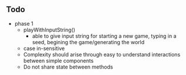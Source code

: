 ## Todo
- phase 1
    - playWithInputString()
        - able to give input string for starting a new game, typing in a seed, begining the game/generating the world
    - case in-sensitive
    - Complexity should arise through easy to understand interactions between simple components
    - Do not share state between methods
    
    